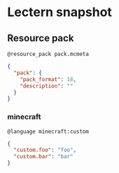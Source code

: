 # Lectern snapshot

## Resource pack

`@resource_pack pack.mcmeta`

```json
{
  "pack": {
    "pack_format": 18,
    "description": ""
  }
}
```

### minecraft

`@language minecraft:custom`

```json
{
  "custom.foo": "foo",
  "custom.bar": "bar"
}
```
